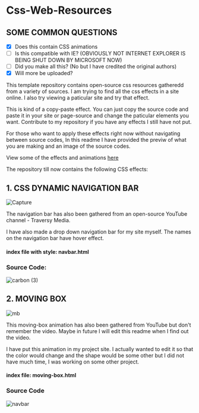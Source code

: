 # Css-Web-Resources

## SOME COMMON QUESTIONS
- [x] Does this contain CSS animations
- [ ] Is this compatible with IE?         (OBVIOUSLY NOT INTERNET EXPLORER IS BEING SHUT DOWN BY MICROSOFT NOW)
- [ ] Did you make all this?              (No but I have credited the original authors)
- [x] Will more be uploaded?

This template repository contains open-source css resources gatheredd from a variety of sources. I am trying to find all the css effects in a site online. I also try viewing a paticular site and try that effect. 
 
This is kind of a copy-paste effect. You can just copy the source code and paste it in your site or page-source and change the paticular elements you want. Contribute to my repository if you have any effects I still have not put. 

For those who want to apply these effects right now without navigating between source codes, In this readme I have  provided the previw of what you are making and an image of the source codes.

View some of the effects and animations [here](https://projects-aryankapoor.netlify.app/)

The repository till now contains the following CSS effects:



## 1. CSS DYNAMIC NAVIGATION BAR
![Capture](https://user-images.githubusercontent.com/64773763/91126876-a7b62f00-e6c2-11ea-8d8d-db7b3787db2d.JPG)

The navigation bar has also been gathered from an open-source YouTube channel - Traversy Media.

I have also made a drop down navigation bar for my site myself. 
The names on the navigation bar have hover effect.
#### index file with style: navbar.html

### Source Code:
![carbon (3)](https://user-images.githubusercontent.com/64773763/91127166-535f7f00-e6c3-11ea-9020-afb283b829b4.png)


## 2. MOVING BOX 
![mb](https://user-images.githubusercontent.com/64773763/91146456-8cecb600-e6d4-11ea-82cc-fb917cf61a7c.JPG)

This moving-box animation has also been gathered from YouTube but don't remember the video. Maybe in future I will edit this readme when I find out the video.

I have put this animation in my project site.
I actually wanted to edit it so that the color would change and the shape would be some other but I did not have much time, I was working on some other project.
#### index file: moving-box.html

### Source Code
![navbar](https://user-images.githubusercontent.com/64773763/91128975-d0d8be80-e6c6-11ea-98c9-e2b6021330f7.png)


